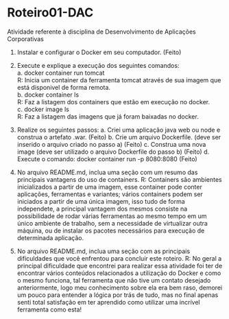 # Roteiro01-DAC
Atividade referente à disciplina de Desenvolvimento de Aplicações Corporativas

1. Instalar e configurar o Docker em seu computador. (Feito)

2. Execute e explique a execução dos seguintes comandos: <br>
  a. docker container run tomcat <br>
    R: Inicia um container da ferramenta tomcat através de sua imagem que está disponivel de forma remota.<br>
  b. docker container ls <br>
    R: Faz a listagem dos containers que estão em execução no docker.<br>
  c. docker image ls <br>
    R: Faz a listagem das imagens que já foram baixadas no docker.<br>
    
3. Realize os seguintes passos: 
  a. Criei uma aplicação java web ou node e construa o artefato .war. (Feito)
  b. Crie um arquivo Dockerfile. (deve ser inserido o arquivo criado no passo a) (Feito)
  c. Construa uma nova image (deve ser utilizado o arquivo Dockerfile do passo b) (Feito)
  d. Execute o comando: docker container run -p 8080:8080 (Feito)
  
4. No arquivo README.md, inclua uma seção com um resumo das principais vantagens do uso de containers. 
  R: Containers são ambientes inicializados a partir de uma imagem, esse container pode conter aplicações, ferramentas e variantes; vários containers podem   ser iniciados a partir de uma única imagem, isso tudo de forma independete, a principal vantagem dos mesmos consiste na possibilidade de rodar várias       ferramentas ao mesmo tempo em um único ambiente de trabalho, sem a necessidade de virtualizar outra máquina, ou de instalar os pacotes necessários para     execução de determinada aplicação.
  
5. No arquivo README.md, inclua uma seção com as principais dificuldades que você enfrentou para concluir este roteiro.
  R: No geral a principal dificuldade que encontrei para realizar essa atividade foi ter de encontrar vários conteúdos relacionados a utilização do Docker   e como o mesmo funciona, tal ferramenta que não tive um contato desejado anteriormente, logo meu conhecimento sobre ela era bem raso, demorei um pouco     para entender a lógica por trás de tudo, mas no final apenas senti total satisfação em ter aprendido como utilizar uma incrível ferramenta como esta!
